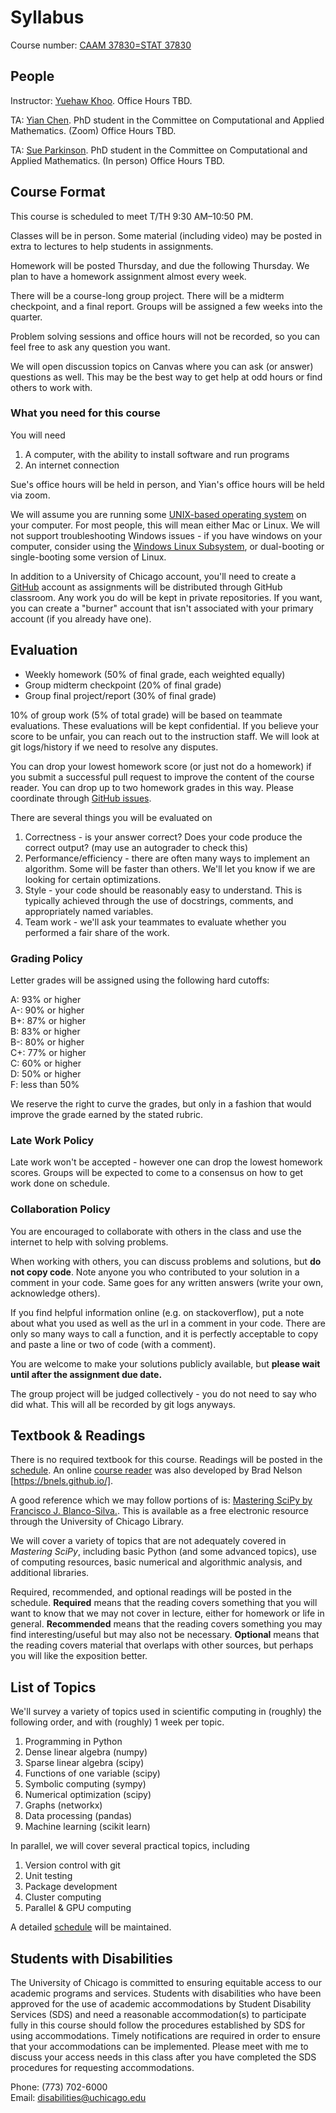 # Syllabus

Course number: [CAAM 37830=STAT 37830](https://stat.uchicago.edu/academics/course-info/2021-2022-courses/autumn-2021-stat-37830/)

## People
Instructor:  [Yuehaw Khoo](https://stat.uchicago.edu/people/profile/yuehaw-khoo/). Office Hours TBD.

TA: [Yian Chen](https://cam.uchicago.edu/people/profile/yian-chen/). PhD student in the Committee on Computational and Applied Mathematics. (Zoom) Office Hours TBD.

TA: [Sue Parkinson](sueparkinson@uchicago.edu). PhD student in the Committee on Computational and Applied Mathematics. (In person) Office Hours TBD.


## Course Format

This course is scheduled to meet T/TH 9:30 AM–10:50 PM. 

Classes will be in person. Some material (including video) may be posted in extra to lectures to help students in assignments.

Homework will be posted Thursday, and due the following Thursday.  We plan to have a homework assignment almost every week.

There will be a course-long group project.  There will be a midterm checkpoint, and a final report.  Groups will be assigned a few weeks into the quarter.

Problem solving sessions and office hours will not be recorded, so you can feel free to ask any question you want.

We will open discussion topics on Canvas where you can ask (or answer) questions as well.  This may be the best way to get help at odd hours or find others to work with.

### What you need for this course

You will need
1. A computer, with the ability to install software and run programs
2. An internet connection

Sue's office hours will be held in person, and Yian's office hours will be held via zoom.

We will assume you are running some [UNIX-based operating system](https://en.wikipedia.org/wiki/Unix) on your computer.  For most people, this will mean either Mac or Linux.  We will not support troubleshooting Windows issues - if you have windows on your computer, consider using the [Windows Linux Subsystem](https://docs.microsoft.com/en-us/windows/wsl/install-win10), or dual-booting or single-booting some version of Linux.

In addition to a University of Chicago account, you'll need to create a [GitHub](https://github.com/) account as assignments will be distributed through GitHub classroom.  Any work you do will be kept in private repositories.  If you want, you can create a "burner" account that isn't associated with your primary account (if you already have one).

## Evaluation

* Weekly homework (50% of final grade, each weighted equally)
* Group midterm checkpoint (20% of final grade)
* Group final project/report (30% of final grade)

10% of group work (5% of total grade) will be based on teammate evaluations.  These evaluations will be kept confidential.  If you believe your score to be unfair, you can reach out to the instruction staff.  We will look at git logs/history if we need to resolve any disputes.

You can drop your lowest homework score (or just not do a homework) if you submit a successful pull request to improve the content of the course reader.  You can drop up to two homework grades in this way.  Please coordinate through [GitHub issues](https://github.com/caam37830/book/issues).

There are several things you will be evaluated on
1. Correctness - is your answer correct?  Does your code produce the correct output? (may use an autograder to check this)
2. Performance/efficiency - there are often many ways to implement an algorithm.  Some will be faster than others.  We'll let you know if we are looking for certain optimizations.
3. Style - your code should be reasonably easy to understand.  This is typically achieved through the use of docstrings, comments, and appropriately named variables.  
4. Team work - we'll ask your teammates to evaluate whether you performed a fair share of the work.

### Grading Policy

Letter grades will be assigned using the following hard cutoffs:

A: 93% or higher<br />
A-: 90% or higher<br />
B+: 87% or higher<br />
B: 83% or higher<br />
B-: 80% or higher<br />
C+: 77% or higher<br />
C: 60% or higher<br />
D: 50% or higher<br />
F: less than 50%<br />

We reserve the right to curve the grades, but only in a fashion that would improve the grade earned by the stated rubric.

### Late Work Policy
Late work won't be accepted - however one can drop the lowest homework scores.  Groups will be expected to come to a consensus on how to get work done on schedule.


### Collaboration Policy

You are encouraged to collaborate with others in the class and use the internet to help with solving problems.

When working with others, you can discuss problems and solutions, but **do not copy code**.  Note anyone you who contributed to your solution in a comment in your code.  Same goes for any written answers (write your own, acknowledge others).

If you find helpful information online (e.g. on stackoverflow), put a note about what you used as well as the url in a comment in your code.  There are only so many ways to call a function, and it is perfectly acceptable to copy and paste a line or two of code (with a comment).

You are welcome to make your solutions publicly available, but **please wait until after the assignment due date.**

The group project will be judged collectively - you do not need to say who did what.  This will all be recorded by git logs anyways.

## Textbook & Readings

There is no required textbook for this course. Readings will be posted in the [schedule](schedule.md).  An online [course reader](https://caam37830.github.io/book/) was also developed by Brad Nelson [https://bnels.github.io/].

A good reference which we may follow portions of is:
[Mastering SciPy by Francisco J. Blanco-Silva.](https://catalog.lib.uchicago.edu/vufind/Record/11908913). This is available as a free electronic resource through the University of Chicago Library.

We will cover a variety of topics that are not adequately covered in *Mastering SciPy*, including basic Python (and some advanced topics), use of computing resources, basic numerical and algorithmic analysis, and additional libraries.

Required, recommended, and optional readings will be posted in the schedule.  **Required** means that the reading covers something that you will want to know that we may not cover in lecture, either for homework or life in general.  **Recommended** means that the reading covers something you may find interesting/useful but may also not be necessary.  **Optional** means that the reading covers material that overlaps with other sources, but perhaps you will like the exposition better.

## List of Topics

We'll survey a variety of topics used in scientific computing in (roughly) the following order, and with (roughly) 1 week per topic.

1. Programming in Python
2. Dense linear algebra (numpy)
3. Sparse linear algebra (scipy)
4. Functions of one variable (scipy)
5. Symbolic computing (sympy)
6. Numerical optimization (scipy)
7. Graphs (networkx)
8. Data processing (pandas)
9. Machine learning (scikit learn)

In parallel, we will cover several practical topics, including

1. Version control with git
2. Unit testing
3. Package development
4. Cluster computing
5. Parallel & GPU computing

A detailed [schedule](schedule.md) will be maintained.

## Students with Disabilities

The University of Chicago is committed to ensuring equitable access to
our academic programs and services. Students with disabilities who have
been approved for the use of academic accommodations by​ ​Student Disability
Services​ ​(SDS) and need a reasonable accommodation(s) to participate fully
in this course should follow the procedures established by SDS for using
accommodations. Timely notifications are required in order to ensure that
your accommodations can be implemented. Please meet with me to discuss
your access needs in this class after you have completed the SDS
procedures for requesting accommodations.

Phone: (773) 702-6000<br />
Email: ​disabilities@uchicago.edu

